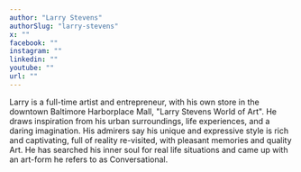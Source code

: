 ```yaml
---
author: "Larry Stevens"
authorSlug: "larry-stevens"
x: ""
facebook: ""
instagram: ""
linkedin: ""
youtube: ""
url: ""
---
```


Larry is a full-time artist and entrepreneur, with his own store in the downtown Baltimore Harborplace Mall, "Larry Stevens World of Art". He draws inspiration from his urban surroundings, life experiences, and a daring imagination. His admirers say his unique and expressive style is rich and captivating, full of reality re-visited, with pleasant memories and quality Art. He has searched his inner soul for real life situations and came up with an art-form he refers to as Conversational.
